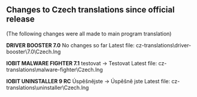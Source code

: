 ## Changes to Czech translations since official release
(The following changes were all made to main program translation)

**DRIVER BOOSTER 7.0**
No changes so far
Latest file: cz-translations\driver-booster\7.0\Czech.lng

**IOBIT MALWARE FIGHTER 7.1**
testovat -> Testovat
Latest file: cz-translations\malware-fighter\Czech.lng

**IOBIT UNINSTALLER 9 RC**
Úspěšnějste -> Úspěšně jste
Latest file: cz-translations\uninstaller\Czech.lng